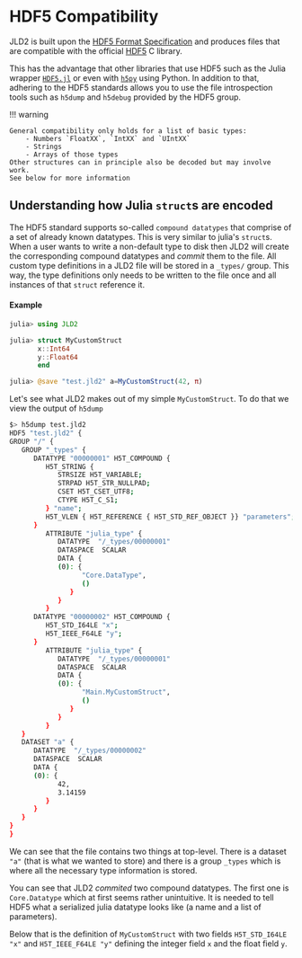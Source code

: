 # HDF5 Compatibility

JLD2 is built upon the [HDF5 Format Specification](https://support.hdfgroup.org/HDF5/doc/H5.format.html) and produces files that are compatible with the official [HDF5](https://www.hdfgroup.org/solutions/hdf5) C library.

This has the advantage that other libraries that use HDF5 such as the Julia
wrapper [`HDF5.jl`](https://github.com/JuliaIO/HDF5.jl) or 
even with [`h5py`](https://www.h5py.org/) using Python. In addition to that, adhering
to the HDF5 standards allows you to use the file introspection tools 
such as `h5dump` and `h5debug` provided by the HDF5 group.

!!! warning

    General compatibility only holds for a list of basic types:
        - Numbers `FloatXX`, `IntXX` and `UIntXX`
        - Strings
        - Arrays of those types
    Other structures can in principle also be decoded but may involve work. 
    See below for more information
    

## Understanding how Julia `struct`s are encoded

The HDF5 standard supports so-called `compound datatypes` that comprise of a set of 
already known datatypes. This is very similar to julia's `struct`s. 
When a user wants to write a non-default type to disk then JLD2
will create the corresponding compound datatypes and _commit_ them to the
file. All custom type definitions in a JLD2 file will be stored 
in a `_types/` group.
This way, the type definitions only needs to be written to the file
once and all instances of that `struct` reference it.

#### Example

```julia
julia> using JLD2

julia> struct MyCustomStruct
       x::Int64
       y::Float64
       end

julia> @save "test.jld2" a=MyCustomStruct(42, π)
```
Let's see what JLD2 makes out of my simple `MyCustomStruct`. To do that
we view the output of `h5dump`

```bash
$> h5dump test.jld2
HDF5 "test.jld2" {
GROUP "/" {
   GROUP "_types" {
      DATATYPE "00000001" H5T_COMPOUND {
         H5T_STRING {
            STRSIZE H5T_VARIABLE;
            STRPAD H5T_STR_NULLPAD;
            CSET H5T_CSET_UTF8;
            CTYPE H5T_C_S1;
         } "name";
         H5T_VLEN { H5T_REFERENCE { H5T_STD_REF_OBJECT }} "parameters";
      }
         ATTRIBUTE "julia_type" {
            DATATYPE  "/_types/00000001"
            DATASPACE  SCALAR
            DATA {
            (0): {
                  "Core.DataType",
                  ()
               }
            }
         }
      DATATYPE "00000002" H5T_COMPOUND {
         H5T_STD_I64LE "x";
         H5T_IEEE_F64LE "y";
      }
         ATTRIBUTE "julia_type" {
            DATATYPE  "/_types/00000001"
            DATASPACE  SCALAR
            DATA {
            (0): {
                  "Main.MyCustomStruct",
                  ()
               }
            }
         }
   }
   DATASET "a" {
      DATATYPE  "/_types/00000002"
      DATASPACE  SCALAR
      DATA {
      (0): {
            42,
            3.14159
         }
      }
   }
}
}
```

We can see that the file contains two things at top-level. There is a dataset `"a"`
(that is what we wanted to store) and there is a group `_types` which is where
all the necessary type information is stored.

You can see that JLD2 _commited_ two compound datatypes. The first one is `Core.Datatype`
which at first seems rather unintuitive. It is needed to tell HDF5 what a serialized 
julia datatype looks like (a name and a list of parameters).

Below that is the definition of `MyCustomStruct` with two fields 
`H5T_STD_I64LE "x"` and `H5T_IEEE_F64LE "y"` defining the integer field `x` and
the float field `y`.